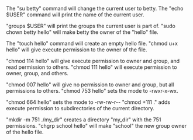The "su betty" command will change the current user to betty.
The "echo $USER" command will print the name of the current user.

"groups $USER" will print the groups the current user is part of.
"sudo chown betty hello" will make betty the owner of the "hello" file.

The "touch hello" command will create an empty hello file.
"chmod u+x hello" will give execute permission to the owner of the file.


"chmod 114 hello" will give execute permission to owner and group, and read permission to others.
"chmod 111 hello" will execute permission to owner, group, and others.

"chmod 007 hello" will give no permission to owner and group, but all permissions to others.
"chmod 753 hello" sets the mode to -rwxr-x-wx.

"chmod 664 hello" sets the mode to -rw-rw-r--
"chmod +111 ." adds execute permission to subdirectories of the current directory.

"mkdir -m 751 ./my_dir" creates a directory "my_dir" with the 751 permissions.
"chgrp school hello" will make "school" the new group owner of the hello file.
